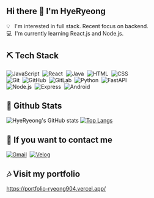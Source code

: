  
## Hi there 👋 I'm HyeRyeong

💡 &nbsp; I'm interested in full stack. Recent focus on backend.<br>
💻&nbsp; I'm currently learning React.js and Node.js.

## ⛏ Tech Stack
![JavaScript](https://img.shields.io/badge/-JavaScript-05122A?style=flat&logo=javascript)&nbsp;
![React](https://img.shields.io/badge/-React-05122A?style=flat&logo=React)&nbsp;
![Java](https://img.shields.io/badge/-Java-05122A?style=flat&logo=EclipseIDE&logoColor=FFA518)&nbsp;
![HTML](https://img.shields.io/badge/-HTML-05122A?style=flat&logo=HTML5)&nbsp;
![CSS](https://img.shields.io/badge/-CSS-05122A?style=flat&logo=CSS3&logoColor=1572B6)&nbsp;\
![Git](https://img.shields.io/badge/-Git-05122A?style=flat&logo=git)&nbsp;
![GitHub](https://img.shields.io/badge/-GitHub-05122A?style=flat&logo=github)&nbsp;
![GitLab](https://img.shields.io/badge/-GitLab-05122A?style=flat&logo=GitLab)&nbsp;
![Python](https://img.shields.io/badge/-Python-05122A?style=flat&logo=python)&nbsp;
![FastAPI](https://img.shields.io/badge/-FastAPI-05122A?style=flat&logo=FastAPI)&nbsp;\
![Node.js](https://img.shields.io/badge/-Node.js-05122A?style=flat&logo=Node.js)&nbsp;
![Express](https://img.shields.io/badge/-Express-05122A?style=flat&logo=Express)&nbsp;
![Android](https://img.shields.io/badge/-Android-05122A?style=flat&logo=Android)&nbsp;

## 👀 Github Stats
![HyeRyeong's GitHub stats](https://github-readme-stats.vercel.app/api?username=ryeong904&show_icons=true&theme=radical)
[![Top Langs](https://github-readme-stats.vercel.app/api/top-langs/?username=ryeong904&layout=compact&theme=dracula)](https://github.com/anuraghazra/github-readme-stats)

## 📝 If you want to contact me
<a href="mailto:ryeong3725@gmail.com"><img alt="Gmail" src="https://img.shields.io/badge/Gmail-D14836?style=flat&logo=gmail&logoColor=white"/></a>&nbsp;
<a href="https://velog.io/@fud904"><img alt="Velog" src="https://img.shields.io/badge/Velog-20C997?style=flat&logo=Velog&logoColor=white"/></a>

## 🎶 Visit my portfolio
https://portfolio-ryeong904.vercel.app/
